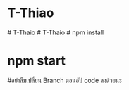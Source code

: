 # T-Thiao
#   T - T h a i o 
 
 #   T - T h a i o 
 # npm install
 # npm start
 #อย่าลืมเปลี่ยน Branch ตอนอัป code ลงด้วยนะ 
 
